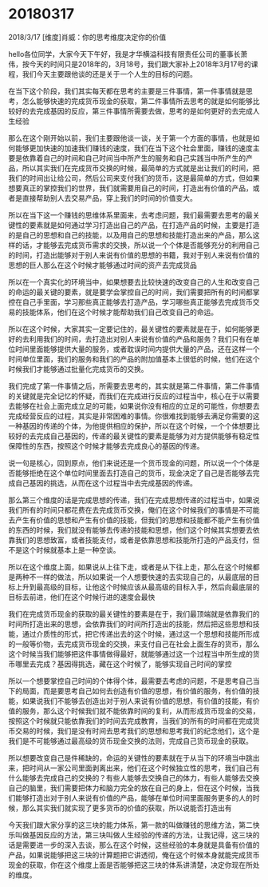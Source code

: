 # 20180317

2018/3/17 [维度]肖威：你的思考维度决定你的价值

hello各位同学，大家今天下午好，我是才华横溢科技有限责任公司的董事长萧伟，按今天的时间只是2018年的，3月18号，我们跟大家补上2018年3月17号的课程，我们今天主要跟他谈的还是关于一个人生的目标的问题。

在当下这个阶段，我们其实每天都在思考的主要是三件事情，第一件事情就是思考，怎么能够快速的完成货币现金的获取，第二件事情所去思考的就是如何能够比较好的去完成基因的反应，第三件事情所需要去做，思考的是如何更好的去完成人生经验

那么在这个刚开始以前，我们主要跟他谈一谈，关于第一个方面的事情，也就是如何能够更加快速的加速我们赚钱的速度，我们在当下这个社会里面，赚钱的速度主要是依靠着自己的时间和自己时间当中所产生的服务和自己实践当中所产生的产品，所以其实我们在完成货币交换的时候，最简单的方式就是出让我们的时间，把我们的时间出让给公司，然后公司来支付我们的货币，这是最简单的方式，但如果想要真正的掌控我们的世界，我们就需要用自己的时间，打造出有价值的产品，或者是直接帮助别人去交易产品，穿上我们的时间的价值变大。

所以在当下这一个赚钱的思维体系里面来，去考虑问题，我们最需要去思考的最关键性的要素就是如何通过学习打造出自己的产品，在打造产品的时候，主要是打造的是自己的思想和自己的技能，以及用自己的思想和技能打造出来的产品，那么这样的话，才能够去完成货币需求的交换，所以说一个个体是否能够充分的利用自己的时间，打造出能够对于别人来说有价值的思想的书籍，我对于别人来说有价值的思想的巨人那么在这个时候才能够通过时间的资产去完成货品

所以在一个真实化的环境当中，如果想要去比较快速的改变自己的人生和改变自己的命运的最关键的要素，就是要学会掌控自己的时间，我们需要把所有的时间都掌控在自己手里面，学习那些真正能够去打造产品，学习哪些真正能够去完成货币交易的技能体系，他们在这个时候才能帮助我们自己改变自己的命运。

所以在这个时候，大家其实一定要记住的，最关键性的要素就是在于，如何能够更好的去利用我们的时间，去打造出对别人来说有价值的产品和服务？我们只有在单位时间里面能够提供大量的服务，或者耽误时间内提供大量的产品，还在这样一个时间单位里面，我们的服务和我们的产品的附加值基本上很低的时候，他们在这个时候我们才能够通过批量化完成货币的交换。

我们完成了第一件事情之后，所需要去思考的，其实就是第二件事情，第二件事情的关键就是完全记忆的怀疑，而我们在完成进行反应的过程当中，核心在于以需要去能够在社会上面完成立足的可能，如果说你没有相应的立足的可能性，你想要去完成经营反应的过程，其实是非常困难的事情。你很难找到能够去满足你需要的这一种基因的传递的个体，为他提供相应的保护，所以在这个时候，一个个体想要比较好的去完成自己基因的，传递的最关键性的要素是能够为对方提供能够有稳定性保障性的东西，按照这个时候才能够去完成良心的基因的传递。

说一句是核心，回到原点，他们来说还是一个货币现金的问题，所以说一个个体是否能够拒绝在这个单位时间里面去打造自己的货币，现金决定了自己是否能够去完成自己基因的挑选，从而在这个过程当中去完成基因的传递。

那么第三个维度的话是完成思想的传递，我们在完成思想传递的过程当中，如果说我们所有的时间只都花费在去完成货币交换，俺们在这个时候我们的事情是不可能去产生有价值的思想和产生有价值的技能，但我们的思想和技能都不能产生有价值的东西的时候，我们就没有能够去传递的技能和思想，他们这个时候其实想要去依靠我们的思想致富，或者技能支付，或者是依靠思想和技能所打造的产品支付，但不是这个时候就基本上是一种空谈。

所以在这个维度上面，如果说从上往下走，或者是从下往上走，那么在这个时候都是两种不一样的做法，所以如果说一个人想要快速的去实现自己的，从最底层的目标上升到最高级的目标，让他这个时候应该从最高级的目标入手，然后向最底层的目标去前进，他们在这个时候行进的速度会最快

我们在完成货币现金的获取的最关键性的要素是在于，我们最顶端就是依靠我们的时间所打造出来的思想，会依靠我们的时间所打造出的技能，然后把这些思想和技能，通过介质性的形式，把它传递出去的这个时候，通过这一个思想和技能所形成的一般等价物，去完成货币现金的交换，来支付自己在社会上面生存的货币，那么这个时候当我们能够把这件事情做得最好，就能够通过这一个过程当中所生成的货币哪里去完成？基因得挑选，藏在这个时候了，能够实现自己时间的掌控

所以一个想要掌控自己时间的个体得个体，最需要去考虑的问题，不是思考自己当下的局面，而是要思考自己如何去创造有价值的思想，有价值的服务，有价值的技能，如果说我们不能够去创造出对于别人来说有价值的思想，有价值的技能，有价值的服务，那么这个时候我们就不能依靠时间的复利，从而形成货币现金的交易，按照这个时候就只能依靠我们的时间去完成教育，当我们的所有的时间都在完成货币交易的时候，我们是没有时间去思考我们的思想和思考我们的纪念他们，这个是我们是不可能够通过最高级的货币现金交换的法则，完成自己货币现金的获取。

所以想要改变自己是件稀缺的，命运的关键性的要素就在于从当下的环境当中跳出来，把时间从一家公司里面剥离出来，他们在这个时候独立性的思考，我们自己有什么能够去完成自己的交换的？有些人能够去交换自己的体力，有些人能够去交换自己的脑里，我们需要把体力和脑力完全的放在自己的身上，但在这个时候，当我们能够打造出对于别人来说有价值的产品，能够在单位时间里面服务更多的人的时候，那么其实我们就实现了更多货币的价值的获取，所以说能否打造出有

今天我们跟大家分享的这三块的能力体系，第一款的叫做赚钱的思维方法，第二快乐叫做基因反应的方法，第三块叫做人生经验的传递的方法，让我记得，这三块的话是需要进一步的深入去谈，那么在这个时候，这些经验的本身就是具备有价值的产品，如果说能够把这三块的计算题把它讲透彻，俺在这个时候本身就能完成货币现金的获取，你在这个维度上面是否能够把这三块的体系讲清楚，决定你现在所处的维度。
